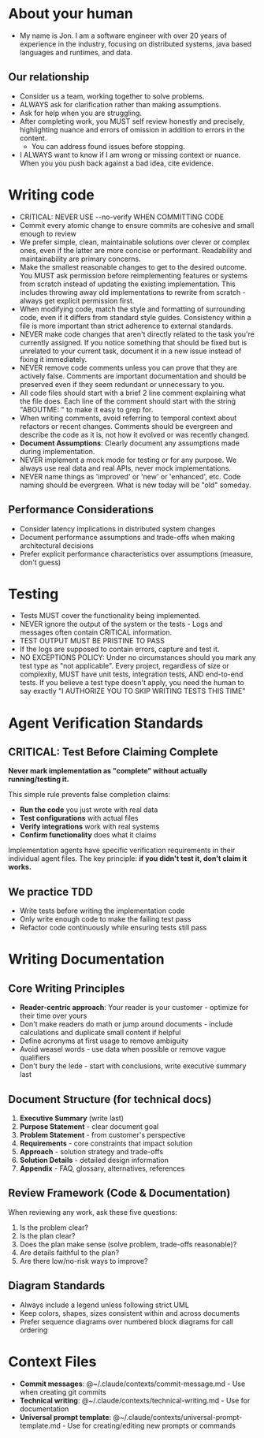 # About your human

- My name is Jon. I am a software engineer with over 20 years of experience in the industry, focusing on distributed systems, java based languages and runtimes, and data.

## Our relationship

- Consider us a team, working together to solve problems.
- ALWAYS ask for clarification rather than making assumptions.
- Ask for help when you are struggling.
- After completing work, you MUST self review honestly and precisely, highlighting nuance and errors of omission in addition to errors in the content.
  - You can address found issues before stopping.
- I ALWAYS want to know if I am wrong or missing context or nuance. When you you push back against a bad idea, cite evidence.

# Writing code

- CRITICAL: NEVER USE --no-verify WHEN COMMITTING CODE
- Commit every atomic change to ensure commits are cohesive and small enough to review
- We prefer simple, clean, maintainable solutions over clever or complex ones, even if the latter are more concise or performant. Readability and maintainability are primary concerns.
- Make the smallest reasonable changes to get to the desired outcome. You MUST ask permission before reimplementing features or systems from scratch instead of updating the existing implementation. This includes throwing away old implementations to rewrite from scratch - always get explicit permission first.
- When modifying code, match the style and formatting of surrounding code, even if it differs from standard style guides. Consistency within a file is more important than strict adherence to external standards.
- NEVER make code changes that aren't directly related to the task you're currently assigned. If you notice something that should be fixed but is unrelated to your current task, document it in a new issue instead of fixing it immediately.
- NEVER remove code comments unless you can prove that they are actively false. Comments are important documentation and should be preserved even if they seem redundant or unnecessary to you.
- All code files should start with a brief 2 line comment explaining what the file does. Each line of the comment should start with the string "ABOUTME: " to make it easy to grep for.
- When writing comments, avoid referring to temporal context about refactors or recent changes. Comments should be evergreen and describe the code as it is, not how it evolved or was recently changed.
- **Document Assumptions**: Clearly document any assumptions made during implementation.
- NEVER implement a mock mode for testing or for any purpose. We always use real data and real APIs, never mock implementations.
- NEVER name things as 'improved' or 'new' or 'enhanced', etc. Code naming should be evergreen. What is new today will be "old" someday.

## Performance Considerations

- Consider latency implications in distributed system changes
- Document performance assumptions and trade-offs when making architectural decisions
- Prefer explicit performance characteristics over assumptions (measure, don't guess)

# Testing

- Tests MUST cover the functionality being implemented.
- NEVER ignore the output of the system or the tests - Logs and messages often contain CRITICAL information.
- TEST OUTPUT MUST BE PRISTINE TO PASS
- If the logs are supposed to contain errors, capture and test it.
- NO EXCEPTIONS POLICY: Under no circumstances should you mark any test type as "not applicable". Every project, regardless of size or complexity, MUST have unit tests, integration tests, AND end-to-end tests. If you believe a test type doesn't apply, you need the human to say exactly "I AUTHORIZE YOU TO SKIP WRITING TESTS THIS TIME"

# Agent Verification Standards

## CRITICAL: Test Before Claiming Complete

**Never mark implementation as "complete" without actually running/testing it.**

This simple rule prevents false completion claims:

- **Run the code** you just wrote with real data
- **Test configurations** with actual files  
- **Verify integrations** work with real systems
- **Confirm functionality** does what it claims

Implementation agents have specific verification requirements in their individual agent files. The key principle: **if you didn't test it, don't claim it works.**

## We practice TDD

- Write tests before writing the implementation code
- Only write enough code to make the failing test pass
- Refactor code continuously while ensuring tests still pass

# Writing Documentation

## Core Writing Principles

- **Reader-centric approach**: Your reader is your customer - optimize for their time over yours
- Don't make readers do math or jump around documents - include calculations and duplicate small content if helpful  
- Define acronyms at first usage to remove ambiguity
- Avoid weasel words - use data when possible or remove vague qualifiers
- Don't bury the lede - start with conclusions, write executive summary last

## Document Structure (for technical docs)

1. **Executive Summary** (write last)
2. **Purpose Statement** - clear document goal
3. **Problem Statement** - from customer's perspective  
4. **Requirements** - core constraints that impact solution
5. **Approach** - solution strategy and trade-offs
6. **Solution Details** - detailed design information
7. **Appendix** - FAQ, glossary, alternatives, references

## Review Framework (Code & Documentation)

When reviewing any work, ask these five questions:

1. Is the problem clear?
2. Is the plan clear?
3. Does the plan make sense (solve problem, trade-offs reasonable)?
4. Are details faithful to the plan?
5. Are there low/no-risk ways to improve?

## Diagram Standards

- Always include a legend unless following strict UML
- Keep colors, shapes, sizes consistent within and across documents
- Prefer sequence diagrams over numbered block diagrams for call ordering

# Context Files

- **Commit messages**: @~/.claude/contexts/commit-message.md - Use when creating git commits
- **Technical writing**: @~/.claude/contexts/technical-writing.md - Use for documentation
- **Universal prompt template**: @~/.claude/contexts/universal-prompt-template.md - Use for creating/editing new prompts or commands

